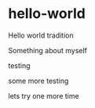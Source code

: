 # hello-world
Hello world tradition

Something about myself

testing

some more testing

lets try one more time